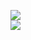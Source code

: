 [![](https://img.shields.io/badge/Made%20With-Github%20Spray-lightgrey.svg?style=for-the-badge&logo=github)](https://github.com/Annihil/github-spray#6853)  
[![](https://i.imgur.com/2DrTn0Z.gif)](https://github.com/Annihil/github-spray)